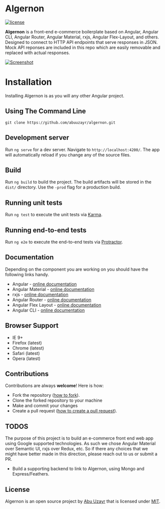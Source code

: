 # Algernon

[![license](https://img.shields.io/badge/license-MIT-blue.svg)][badge-url]

**Algernon** is a front-end e-commerce boilerplate based on Angular, Angular CLI, Angular Router, Angular Material, rxjs, Angular Flex-Layout, and others. Designed to connect to HTTP API endpoints that serve responses in JSON. Mock API reponses are included in this repo which are easily removable and replaced with actual responses. 

[![Screenshot](Screenshot.gif)](https://i.imgur.com/HkcJEIm.gif)

# Installation

Installing Algernon is as you will any other Angular project. 

Using The Command Line
----------------------

```
git clone https://github.com/abuuzayr/algernon.git
```

Development server
---------------------

Run `ng serve` for a dev server. Navigate to `http://localhost:4200/`. The app will automatically reload if you change any of the source files.

Build
-----

Run `ng build` to build the project. The build artifacts will be stored in the `dist/` directory. Use the `-prod` flag for a production build.

Running unit tests
------------------

Run `ng test` to execute the unit tests via [Karma](https://karma-runner.github.io).

Running end-to-end tests
------------------------

Run `ng e2e` to execute the end-to-end tests via [Protractor](http://www.protractortest.org/).

Documentation
-------------

Depending on the component you are working on you should have the following links handy.

- Angular - [online documentation](https://angular.io/docs)
- Angular Material - [online documentation](https://material.angular.io)
- rxjs - [online documentation](http://reactivex.io/rxjs/)
- Angular Router - [online documentation](https://angular.io/guide/router)
- Angular Flex Layout - [online documentation](https://github.com/angular/flex-layout/wiki)
- Angular CLI - [online documentation](https://cli.angular.io)

Browser Support
---------------

- IE 9+
- Firefox (latest)
- Chrome (latest)
- Safari (latest)
- Opera (latest)

Contributions
------------

Contributions are always **welcome**! Here is how:

- Fork the repository ([how to fork](https://help.github.com/articles/fork-a-repo/)).
- Clone the forked repository to your machine
- Make and commit your changes
- Create a pull request ([how to create a pull request](https://help.github.com/articles/creating-a-pull-request/)).

TODOS
-----

The purpose of this project is to build an e-commerce front end web app using Google supported technologies. As such we chose Angular Material over Semantic UI, rxjs over Redux, etc. So if there any choices that we might have better made in this direction, please reach out to us or submit a PR. 

- Build a supporting backend to link to Algernon, using Mongo and Express/Feathers. 

License
-------

Algernon is an open source project by [Abu Uzayr](https://github.com/abuuzayr) that is licensed under [MIT](http://opensource.org/licenses/MIT).

[badge-url]: https://github.com/abuuzayr/algernon
